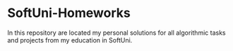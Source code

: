 # SoftUni-Homeworks
In this repository are located my personal solutions for all algorithmic tasks and projects from my education in SoftUni.
